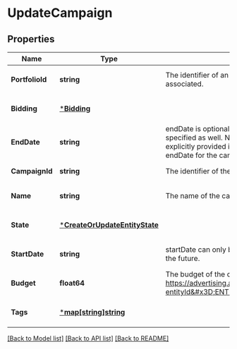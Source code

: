 # UpdateCampaign

## Properties
Name | Type | Description | Notes
------------ | ------------- | ------------- | -------------
**PortfolioId** | **string** | The identifier of an existing portfolio to which the campaign is associated. | [optional] [default to null]
**Bidding** | [***Bidding**](Bidding.md) |  | [optional] [default to null]
**EndDate** | **string** | endDate is optional. If endDate is specified, startDate must be specified as well. Note: This property is nullable. If null is explicitly provided in a campaign update request, any existing endDate for the campaign will be removed. | [optional] [default to null]
**CampaignId** | **string** | The identifier of the campaign. | [default to null]
**Name** | **string** | The name of the campaign. | [optional] [default to null]
**State** | [***CreateOrUpdateEntityState**](CreateOrUpdateEntityState.md) |  | [optional] [default to null]
**StartDate** | **string** | startDate can only be changed if the current startDate is in the future. | [optional] [default to null]
**Budget** | **float64** | The budget of the campaign. See https://advertising.amazon.com/help?entityId&#x3D;ENTITYJDATFOIA05Q7#GE5QEBS6QRJJAT3A | [optional] [default to null]
**Tags** | [***map[string]string**](map.md) |  | [optional] [default to null]

[[Back to Model list]](../README.md#documentation-for-models) [[Back to API list]](../README.md#documentation-for-api-endpoints) [[Back to README]](../README.md)

